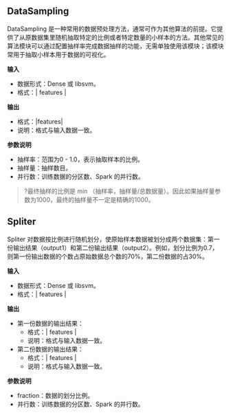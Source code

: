 
## DataSampling
DataSampling 是一种常用的数据预处理方法，通常可作为其他算法的前提。它提供了从原数据集里随机抽取特定的比例或者特定数量的小样本的方法。其他常见的算法模块可以通过配置抽样率完成数据抽样的功能，无需单独使用该模块；该模块常用于抽取小样本用于数据的可视化。

**输入**
- 数据形式：Dense 或 libsvm。
- 格式：| features |

**输出**
- 格式：|features|
- 说明：格式与输入数据一致。

**参数说明**
- 抽样率：范围为0 - 1.0，表示抽取样本的比例。
- 抽样量：抽样数目。
- 并行数：训练数据的分区数、Spark 的并行数。

>?最终抽样的比例是 min （抽样率，抽样量/总数据量）。因此如果抽样量参数为1000，最终的抽样量不一定是精确的1000。

## Spliter
Spliter 对数据按比例进行随机划分，使原始样本数据被划分成两个数据集：第一份输出结果（output1）和第二份输出结果（output2）。例如，划分比例为0.7，则第一份输出数据的个数占原始数据总个数的70%，第二份数据的占30%。


**输入**
- 数据形式：Dense 或 libsvm。
- 格式：| features |

**输出**
- 第一份数据的输出结果：
  - 格式：| features |
  - 说明：格式与输入数据一致。
- 第二份数据的输出结果：
  - 格式：| features |
  - 说明：格式与输入数据一致。

**参数说明**
- fraction：数据的划分比例。
- 并行数：训练数据的分区数、Spark 的并行数。









